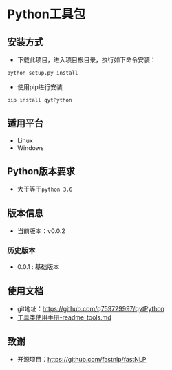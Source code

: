 
# Python工具包

## 安装方式

- 下载此项目，进入项目根目录，执行如下命令安装：

```python
python setup.py install
```

- 使用pip进行安装

```python
pip install qytPython
```

## 适用平台

- Linux
- Windows

## Python版本要求

- 大于等于`python 3.6`

## 版本信息

- 当前版本：v0.0.2

### 历史版本

- 0.0.1 : 基础版本

## 使用文档

- git地址：<https://github.com/q759729997/qytPython>
- [工具类使用手册-readme_tools.md](https://github.com/q759729997/qytPython/blob/master/readme_tools.md)

## 致谢

- 开源项目：<https://github.com/fastnlp/fastNLP>
